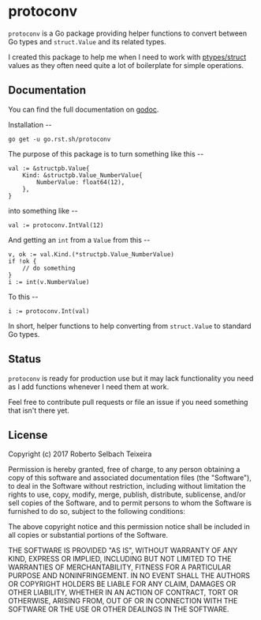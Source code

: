 protoconv
=========

`protoconv` is a Go package providing helper functions to convert between
Go types and `struct.Value` and its related types.

I created this package to help me when I need to work with [ptypes/struct](https://godoc.org/github.com/golang/protobuf/ptypes/struct) values as they
often need quite a lot of boilerplate for simple operations.

## Documentation

You can find the full documentation on
[godoc](https://godoc.org/go.rst.sh/protoconv). 

Installation --

    go get -u go.rst.sh/protoconv

The purpose of this package is to turn something like this --

```
val := &structpb.Value{
    Kind: &structpb.Value_NumberValue{
        NumberValue: float64(12),
    },
}
```

into something like --

```
val := protoconv.IntVal(12)
```

And getting an `int` from a `Value` from this --

```
v, ok := val.Kind.(*structpb.Value_NumberValue)
if !ok {
    // do something
}
i := int(v.NumberValue)
```

To this --

```
i := protoconv.Int(val)
```

In short, helper functions to help converting from `struct.Value` to
standard Go types.

## Status

`protoconv` is ready for production use but it may lack functionality you need
as I add functions whenever I need them at work.

Feel free to contribute pull requests or file an issue if you need something
that isn't there yet.


## License

Copyright (c) 2017 Roberto Selbach Teixeira

Permission is hereby granted, free of charge, to any person obtaining a copy
of this software and associated documentation files (the "Software"), to deal
in the Software without restriction, including without limitation the rights
to use, copy, modify, merge, publish, distribute, sublicense, and/or sell
copies of the Software, and to permit persons to whom the Software is
furnished to do so, subject to the following conditions:

The above copyright notice and this permission notice shall be included in all
copies or substantial portions of the Software.

THE SOFTWARE IS PROVIDED "AS IS", WITHOUT WARRANTY OF ANY KIND, EXPRESS OR
IMPLIED, INCLUDING BUT NOT LIMITED TO THE WARRANTIES OF MERCHANTABILITY,
FITNESS FOR A PARTICULAR PURPOSE AND NONINFRINGEMENT. IN NO EVENT SHALL THE
AUTHORS OR COPYRIGHT HOLDERS BE LIABLE FOR ANY CLAIM, DAMAGES OR OTHER
LIABILITY, WHETHER IN AN ACTION OF CONTRACT, TORT OR OTHERWISE, ARISING FROM,
OUT OF OR IN CONNECTION WITH THE SOFTWARE OR THE USE OR OTHER DEALINGS IN THE
SOFTWARE.
